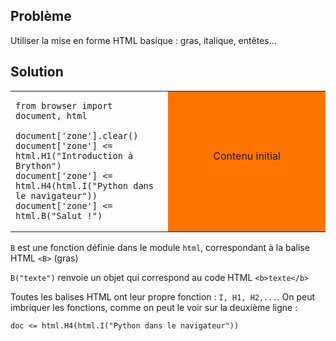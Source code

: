 Problème
--------

Utiliser la mise en forme HTML basique : gras, italique, entêtes...


Solution
--------


<table width="100%">
<tr>
<td style="width:50%;">

```exec
from browser import document, html

document['zone'].clear()
document['zone'] <= html.H1("Introduction à Brython")
document['zone'] <= html.H4(html.I("Python dans le navigateur"))
document['zone'] <= html.B("Salut !")
```

</td>
<td id="zone" style="background-color:#FF7400;text-align:center;">Contenu initial<p>
</td>
</tr>
</table>


`B` est une fonction définie dans le module `html`, correspondant à la balise HTML `<B>` (gras)

`B("texte")` renvoie un objet qui correspond au code HTML `<b>texte</b>`

Toutes les balises HTML ont leur propre fonction : `I, H1, H2,...`. On peut imbriquer les fonctions, comme on peut le voir sur la deuxième ligne :

    doc <= html.H4(html.I("Python dans le navigateur"))

